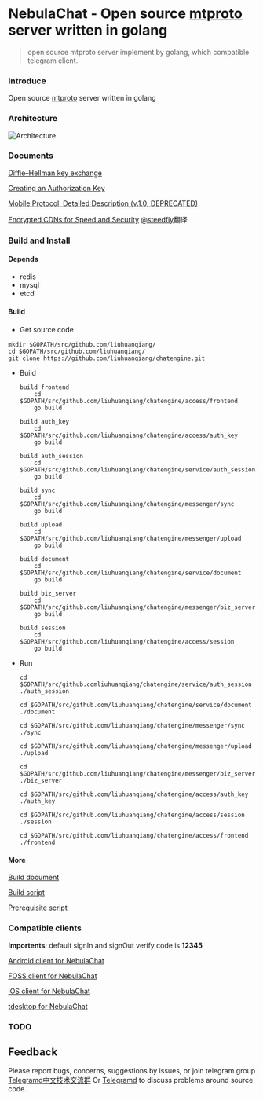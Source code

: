 # NebulaChat - Open source [mtproto](https://core.telegram.org/mtproto) server written in golang
> open source mtproto server implement by golang, which compatible telegram client.

### Introduce
Open source [mtproto](https://core.telegram.org/mtproto) server written in golang

### Architecture
![Architecture](doc/image/architecture-001.jpeg)

### Documents
[Diffie–Hellman key exchange](doc/dh-key-exchange.md)

[Creating an Authorization Key](doc/Creating_an_Authorization_Key.md)

[Mobile Protocol: Detailed Description (v.1.0, DEPRECATED)](doc/Mobile_Protocol-Detailed_Description_v.1.0_DEPRECATED.md)

[Encrypted CDNs for Speed and Security](doc/cdn.md) [@steedfly](https://github.com/steedfly)翻译

### Build and Install
#### Depends
- redis
- mysql
- etcd

#### Build

- Get source code　
```
mkdir $GOPATH/src/github.com/liuhuanqiang/
cd $GOPATH/src/github.com/liuhuanqiang/
git clone https://github.com/liuhuanqiang/chatengine.git

```

- Build
    ```
    build frontend
        cd $GOPATH/src/github.com/liuhuanqiang/chatengine/access/frontend
        go build
    
    build auth_key
        cd $GOPATH/src/github.com/liuhuanqiang/chatengine/access/auth_key
        go build

    build auth_session
        cd $GOPATH/src/github.com/liuhuanqiang/chatengine/service/auth_session
        go build
        
    build sync
        cd $GOPATH/src/github.com/liuhuanqiang/chatengine/messenger/sync
        go build
    
    build upload
        cd $GOPATH/src/github.com/liuhuanqiang/chatengine/messenger/upload
        go build
    
    build document
        cd $GOPATH/src/github.com/liuhuanqiang/chatengine/service/document
        go build

    build biz_server
        cd $GOPATH/src/github.com/liuhuanqiang/chatengine/messenger/biz_server
        go build
        
    build session
        cd $GOPATH/src/github.com/liuhuanqiang/chatengine/access/session
        go build
    ```

- Run
    ```
    cd $GOPATH/src/github.comliuhuanqiang/chatengine/service/auth_session
    ./auth_session
    
    cd $GOPATH/src/github.com/liuhuanqiang/chatengine/service/document
    ./document

    cd $GOPATH/src/github.com/liuhuanqiang/chatengine/messenger/sync
    ./sync
    
    cd $GOPATH/src/github.com/liuhuanqiang/chatengine/messenger/upload
    ./upload

    cd $GOPATH/src/github.com/liuhuanqiang/chatengine/messenger/biz_server
    ./biz_server

    cd $GOPATH/src/github.com/liuhuanqiang/chatengine/access/auth_key
    ./auth_key

    cd $GOPATH/src/github.com/liuhuanqiang/chatengine/access/session
    ./session
    
    cd $GOPATH/src/github.com/liuhuanqiang/chatengine/access/frontend
    ./frontend
    ```

#### More
[Build document](doc/build.md)

[Build script](scripts/build.sh)

[Prerequisite script](scripts/prerequisite.sh)


### Compatible clients
**Importents**: default signIn and signOut verify code is **12345**

[Android client for NebulaChat](https://github.com/liuhuanqiang/clients/tree/master/Telegram-Android)

[FOSS client for NebulaChat](https://github.com/liuhuanqiang/clients/tree/master/Telegram-FOSS)

[iOS client for NebulaChat](https://github.com/liuhuanqiang/clients/tree/master/Telegram-iOS)

[tdesktop for NebulaChat](https://github.com/liuhuanqiang/clients/tree/master/tdesktop)


### TODO

## Feedback
Please report bugs, concerns, suggestions by issues, or join telegram group [Telegramd中文技术交流群](https://t.me/cntelegramd) Or [Telegramd](https://t.me/entelegramd) to discuss problems around source code.

